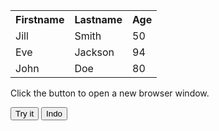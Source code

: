 
<html>
<body>

<table style="width:100%">
  <tr>
    <th>Firstname</th>
    <th>Lastname</th> 
    <th>Age</th>
  </tr>
  <tr>
    <td>Jill</td>
    <td>Smith</td>
    <td>50</td>
  </tr>
  <tr>
    <td>Eve</td>
    <td>Jackson</td>
    <td>94</td>
  </tr>
  <tr>
    <td>John</td>
    <td>Doe</td>
    <td>80</td>
  </tr>
</table>




<p>Click the button to open a new browser window.</p>

<button onclick="myFunction()">Try it</button>
<button onclick="myFunction2()">Indo</button>
<script>
import java.awt.AWTException;
import java.awt.Robot;
 
/**
 * Déplacer le curseur de la souris sur l'écran
 * http://www.fobec.com/java/969/deplacer-curseur-ecran-avec-awt-robot.html
 * Axel 2010
 */
public class MouseSignZorro {
 
    public MouseSignZorro() throws AWTException {
        Robot robot = new Robot();
        /**
         * Fixer le delai entre chaque mouvement à 500 ms
         */
        robot.setAutoDelay(50);
        /**
         * Appeler OnIdle après le déplacement de la souris
         */
        robot.setAutoWaitForIdle(false);
 
        /**
         * Barre du haut
         */
        for (int i = 0; i < 20; i++) {
            robot.mouseMove(300+(20*i), 400);
        }
        /**
         * Diagonale
         */
        for (int i = 0; i < 20; i++) {
            robot.mouseMove(700-(20*i), 400+(20*i));
        }
        /**
         * Barre du bas
         */
        for (int i = 0; i < 20; i++) {
            robot.mouseMove(300+(20*i), 800);
        }
 
        /**
         * Quitter l'application
         */
        System.exit(0);
    }
 
    public static void main(String[] args) throws AWTException {
        MouseSignZorro mouseCatchMe = new MouseSignZorro();
    }
}  
  
  
  
      var myWindow
function myFunction() {
    var response = UrlFetchApp.fetch("http://www.google.com/");
// Logger.log(response.getContentText());   
      
      
//  myWindow = window.open("https://fr18.tentlan.com/worldmap/684/422");
      alert (response.getContentText())
}
function myFunction2() {
 
      alert (myWindow.document.URL + ' Info' + myWindow)
}     
</script>

</body>
</html>

